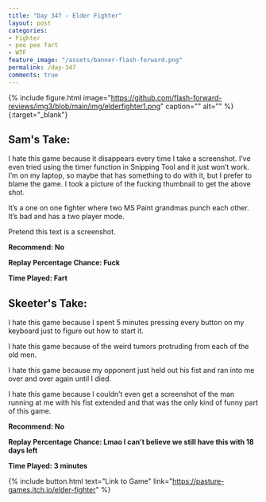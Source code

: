 ```yaml
---
title: "Day 347 - Elder Fighter"
layout: post
categories:
- Fighter
- pee pee fart
- WTF
feature_image: "/assets/banner-flash-forward.png"
permalink: /day-347
comments: true
---
```


{% include figure.html image="https://github.com/flash-forward-reviews/img3/blob/main/img/elderfighter1.png" caption="" alt="" %}{:target="_blank"}
 
## Sam's Take:

I hate this game because it disappears every time I take a screenshot. I’ve even tried using the timer function in Snipping Tool and it just won’t work. I’m on my laptop, so maybe that has something to do with it, but I prefer to blame the game. I took a picture of the fucking thumbnail to get the above shot.

It’s a one on one fighter where two MS Paint grandmas punch each other. It’s bad and has a two player mode. 

Pretend this text is a screenshot.

**Recommend: No**

**Replay Percentage Chance: Fuck**

**Time Played: Fart**

## Skeeter's Take:

I hate this game because I spent 5 minutes pressing every button on my keyboard just to figure out how to start it. 

I hate this game because of the weird tumors protruding from each of the old men.

I hate this game because my opponent just held out his fist and ran into me over and over again until I died. 

I hate this game because I couldn’t even get a screenshot of the man running at me with his fist extended and that was the only kind of funny part of this game. 

**Recommend: No**

**Replay Percentage Chance: Lmao I can’t believe we still have this with 18 days left**

**Time Played: 3 minutes**

{% include button.html text="Link to Game" link="https://pasture-games.itch.io/elder-fighter" %}